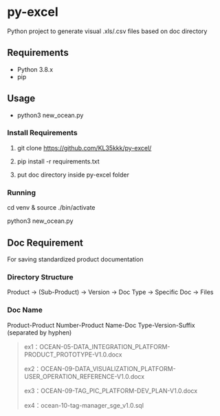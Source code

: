 # py-excel
Python project to generate visual .xls/.csv files based on doc directory

## Requirements
- Python 3.8.x
- pip

## Usage
- python3 new_ocean.py

### Install Requirements
1. git clone https://github.com/KL35kkk/py-excel/

2. pip install -r requirements.txt

3. put doc directory inside py-excel folder

### Running
cd venv & source ./bin/activate

python3 new_ocean.py

## Doc Requirement
For saving standardized product documentation

### Directory Structure

Product -> (Sub-Product) -> Version -> Doc Type -> Specific Doc -> Files

### Doc Name

Product-Product Number-Product Name-Doc Type-Version-Suffix (separated by hyphen)

> ex1：OCEAN-05-DATA_INTEGRATION_PLATFORM-PRODUCT_PROTOTYPE-V1.0.docx
>
> ex2：OCEAN-09-DATA_VISUALIZATION_PLATFORM-USER_OPERATION_REFERENCE-V1.0.docx
>
> ex3：OCEAN-09-TAG_PIC_PLATFORM-DEV_PLAN-V1.0.docx
>
> ex4：ocean-10-tag-manager_sge_v1.0.sql

